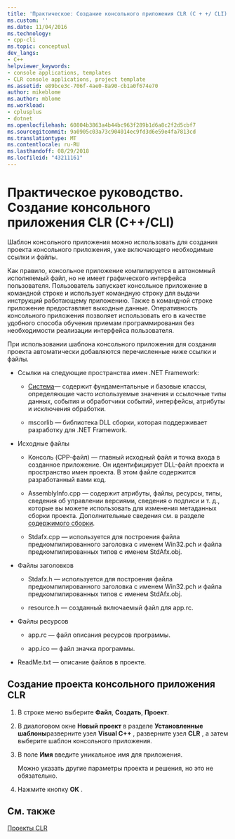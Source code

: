 ```yaml
---
title: 'Практическое: Создание консольного приложения CLR (C + +/ CLI) | Документация Майкрософт'
ms.custom: ''
ms.date: 11/04/2016
ms.technology:
- cpp-cli
ms.topic: conceptual
dev_langs:
- C++
helpviewer_keywords:
- console applications, templates
- CLR console applications, project template
ms.assetid: e89bce3c-706f-4ae0-8a90-cb1a0f674e70
author: mikeblome
ms.author: mblome
ms.workload:
- cplusplus
- dotnet
ms.openlocfilehash: 60804b3863a4b44bc963f289b1d6a8c2f2d5cbf7
ms.sourcegitcommit: 9a0905c03a73c904014ec9fd3d6e59e4fa7813cd
ms.translationtype: MT
ms.contentlocale: ru-RU
ms.lasthandoff: 08/29/2018
ms.locfileid: "43211161"
---
```

# <a name="how-to-create-clr-console-applications-ccli"></a>Практическое руководство. Создание консольного приложения CLR (C++/CLI)
Шаблон консольного приложения можно использовать для создания проекта консольного приложения, уже включающего необходимые ссылки и файлы.  
  
 Как правило, консольное приложение компилируется в автономный исполняемый файл, но не имеет графического интерфейса пользователя. Пользователь запускает консольное приложение в командной строке и использует командную строку для выдачи инструкций работающему приложению. Также в командной строке приложение предоставляет выходные данные. Оперативность консольного приложения позволяет использовать его в качестве удобного способа обучения приемам программирования без необходимости реализации интерфейса пользователя.  
  
 При использовании шаблона консольного приложения для создания проекта автоматически добавляются перечисленные ниже ссылки и файлы.  
  
-   Ссылки на следующие пространства имен .NET Framework:  
  
    -   [Система](https://msdn.microsoft.com/library/system.appdomainmanager.appdomainmanager.aspx)— содержит фундаментальные и базовые классы, определяющие часто используемые значения и ссылочные типы данных, события и обработчики событий, интерфейсы, атрибуты и исключения обработки.  
  
    -   mscorlib — библиотека DLL сборки, которая поддерживает разработку для .NET Framework.  
  
-   Исходные файлы  
  
    -   Консоль (CPP-файл) — главный исходный файл и точка входа в созданное приложение. Он идентифицирует DLL-файл проекта и пространство имен проекта. В этом файле содержится разработанный вами код.  
  
    -   AssemblyInfo.cpp — содержит атрибуты, файлы, ресурсы, типы, сведения об управлении версиями, сведения о подписи и т. д., которые вы можете использовать для изменения метаданных сборки проекта. Дополнительные сведения см. в разделе [содержимого сборки](/dotnet/framework/app-domains/assembly-contents).  
  
    -   Stdafx.cpp — используется для построения файла предкомпилированного заголовка с именем Win32.pch и файла предкомпилированных типов с именем StdAfx.obj.  
  
-   Файлы заголовков  
  
    -   Stdafx.h — используется для построения файла предкомпилированного заголовка с именем Win32.pch и файла предкомпилированных типов с именем StdAfx.obj.  
  
    -   resource.h — созданный включаемый файл для app.rc.  
  
-   Файлы ресурсов  
  
    -   app.rc — файл описания ресурсов программы.  
  
    -   app.ico — файл значка программы.  
  
-   ReadMe.txt — описание файлов в проекте.  
  
## <a name="to-create-a-common-language-runtime-clr-console-app-project"></a>Создание проекта консольного приложения CLR  
  
1.  В строке меню выберите **Файл**, **Создать**, **Проект**.  
  
2.  В диалоговом окне **Новый проект** в разделе **Установленные шаблоны**разверните узел **Visual C++** , разверните узел **CLR** , а затем выберите шаблон консольного приложения.  
  
3.  В поле **Имя** введите уникальное имя для приложения.  
  
     Можно указать другие параметры проекта и решения, но это не обязательно.  
  
4.  Нажмите кнопку **ОК** .  
  
## <a name="see-also"></a>См. также  
 [Проекты CLR](../ide/files-created-for-clr-projects.md)   


